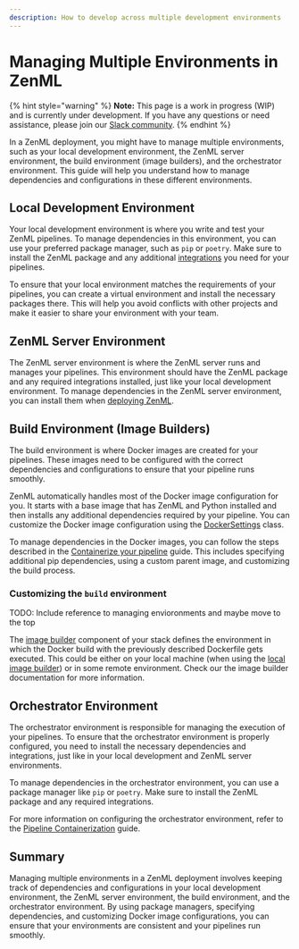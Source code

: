 ```yaml
---
description: How to develop across multiple development environments
---
```


# Managing Multiple Environments in ZenML

{% hint style="warning" %}
**Note:** This page is a work in progress (WIP) and is currently under development. If you have any questions or need assistance, please join our [Slack community](https://zenml.io/slack).
{% endhint %}

In a ZenML deployment, you might have to manage multiple environments, such as your local development environment, the ZenML server environment, the build environment (image builders), and the orchestrator environment. This guide will help you understand how to manage dependencies and configurations in these different environments.

## Local Development Environment

Your local development environment is where you write and test your ZenML pipelines. To manage dependencies in this environment, you can use your preferred package manager, such as `pip` or `poetry`. Make sure to install the ZenML package and any additional [integrations](../component-galery/README.md) you need for your pipelines.

To ensure that your local environment matches the requirements of your pipelines, you can create a virtual environment and install the necessary packages there. This will help you avoid conflicts with other projects and make it easier to share your environment with your team.

## ZenML Server Environment

The ZenML server environment is where the ZenML server runs and manages your pipelines. This environment should have the ZenML package and any required integrations installed, just like your local development environment. To manage dependencies in the ZenML server environment, you can install them when [deploying ZenML](../../platform-guide/set-up-your-mlops-platform/deploy-zenml/README.md).

## Build Environment (Image Builders)

The build environment is where Docker images are created for your pipelines. These images need to be configured with the correct dependencies and configurations to ensure that your pipeline runs smoothly.

ZenML automatically handles most of the Docker image configuration for you. It starts with a base image that has ZenML and Python installed and then installs any additional dependencies required by your pipeline. You can customize the Docker image configuration using the [DockerSettings](containerize-your-pipeline.md) class.

To manage dependencies in the Docker images, you can follow the steps described in the [Containerize your pipeline](containerize-your-pipeline.md) guide. This includes specifying additional pip dependencies, using a custom parent image, and customizing the build process.

### Customizing the `build` environment

TODO: Include reference to managing envioronments and maybe move to the top

The [image builder](broken-reference/) component of your stack defines the environment in which the Docker build with the previously described Dockerfile gets executed. This could be either on your local machine (when using the [local image builder](broken-reference/)) or in some remote environment. Check our the image builder documentation for more information.

## Orchestrator Environment

The orchestrator environment is responsible for managing the execution of your pipelines. To ensure that the orchestrator environment is properly configured, you need to install the necessary dependencies and integrations, just like in your local development and ZenML server environments.

To manage dependencies in the orchestrator environment, you can use a package manager like `pip` or `poetry`. Make sure to install the ZenML package and any required integrations.

For more information on configuring the orchestrator environment, refer to the [Pipeline Containerization](containerize-your-pipeline.md) guide.

## Summary

Managing multiple environments in a ZenML deployment involves keeping track of dependencies and configurations in your local development environment, the ZenML server environment, the build environment, and the orchestrator environment. By using package managers, specifying dependencies, and customizing Docker image configurations, you can ensure that your environments are consistent and your pipelines run smoothly.